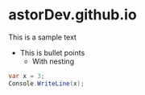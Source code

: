 # astorDev.github.io

This is a sample text

- This is bullet points
    - With nesting

```csharp
var x = 3;
Console.WriteLine(x);
```
